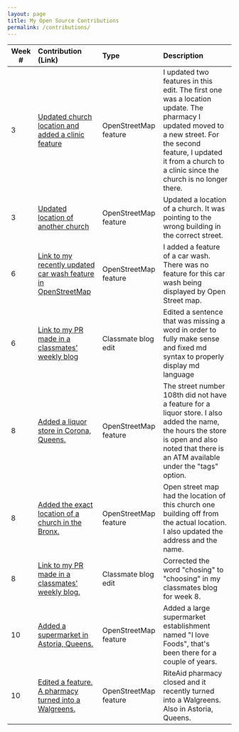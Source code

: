```yaml
---
layout: page
title: My Open Source Contributions
permalink: /contributions/
---
```


<!--
Type of the contribution should be "Wikipedia edit", "OpenStreet Map feature", "Project Documentation", "Project Code", "Blog Edit", etc.

The description should include a brief summary of what you did.

Replace the first row below with your contribution.

-->

| Week # | Contribution (Link)                                                                                                        | Type                  | Description                                                                                                                                                                                                                 |
| ------ | :------------------------------------------------------------------------------------------------------------------------- | :-------------------- | :-------------------------------------------------------------------------------------------------------------------------------------------------------------------------------------------------------------------------- |
| 3      | [Updated church location and added a clinic feature](https://www.openstreetmap.org/changeset/74456792)                     | OpenStreetMap feature | I updated two features in this edit. The first one was a location update. The pharmacy I updated moved to a new street. For the second feature, I updated it from a church to a clinic since the church is no longer there. |
| 3      | [Updated location of another church](https://www.openstreetmap.org/changeset/74414315)                                     | OpenStreetMap feature | Updated a location of a church. It was pointing to the wrong building in the correct street.                                                                                                                                |
| 6      | [Link to my recently updated car wash feature in OpenStreetMap](https://www.openstreetmap.org/changeset/75329481)          | OpenStreetMap feature | I added a feature of a car wash. There was no feature for this car wash being displayed by Open Street map.                                                                                                                 |
| 6      | [Link to my PR made in a classmates' weekly blog](https://github.com/hunter-college-ossd-fall-2019/kbarias-weekly/pull/8)  | Classmate blog edit   | Edited a sentence that was missing a word in order to fully make sense and fixed md syntax to properly display md language                                                                                                  |
| 8      | [Added a liquor store in Corona, Queens.](https://www.openstreetmap.org/node/6904021367)                                   | OpenStreetMap feature | The street number 108th did not have a feature for a liquor store. I also added the name, the hours the store is open and also noted that there is an ATM available under the "tags" option.                                |
| 8      | [Added the exact location of a church in the Bronx.](https://www.openstreetmap.org/way/276140812)                          | OpenStreetMap feature | Open street map had the location of this church one building off from the actual location. I also updated the address and the name.                                                                                         |
| 8      | [Link to my PR made in a classmates' weekly blog.](https://github.com/hunter-college-ossd-fall-2019/kbarias-weekly/pull/9) | Classmate blog edit   | Corrected the word "chosing" to "choosing" in my classmates blog for week 8.                                                                                                                                                |
| 10     | [Added a supermarket in Astoria, Queens.](https://www.openstreetmap.org/changeset/76535456#map=19/40.75554/-73.91228)      | OpenStreetMap feature | Added a large supermarket establishment named "I love Foods", that's been there for a couple of years.                                                                                                                      |
| 10     | [Edited a feature. A pharmacy turned into a Walgreens.](https://www.openstreetmap.org/changeset/76535535)                  | OpenStreetMap feature | RiteAid pharmacy closed and it recently turned into a Walgreens. Also in Astoria, Queens.                                                                                                                                   |
